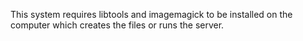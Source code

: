 This system requires libtools and imagemagick to be installed on the computer which creates the files or runs the server.